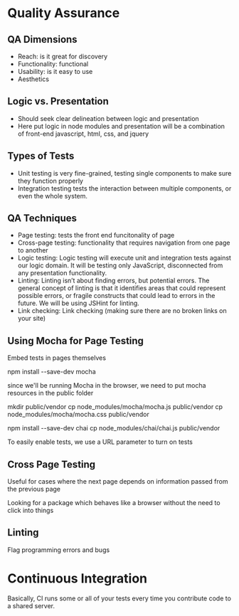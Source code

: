 # Quality Assurance

## QA Dimensions
- Reach: is it great for discovery 
- Functionality: functional 
- Usability: is it easy to use
- Aesthetics 

## Logic vs. Presentation
- Should seek clear delineation between logic and presentation
- Here put logic in node modules and presentation will be a combination of front-end javascript, html, css, and jquery

## Types of Tests
- Unit testing is very fine-grained, testing single components to make sure they function properly
- Integration testing tests the interaction between multiple components, or even the whole system.

## QA Techniques
- Page testing: tests the front end funcitonality of page
- Cross-page testing: functionality that requires navigation from one page to another
- Logic testing: Logic testing will execute unit and integration tests against our logic domain. It will be testing only JavaScript, disconnected from any presentation functionality.
- Linting: Linting isn’t about finding errors, but potential errors. The general concept of linting is that it identifies areas that could represent possible errors, or fragile constructs that could lead to errors in the future. We will be using JSHint for linting.
- Link checking: Link checking (making sure there are no broken links on your site)

## Using Mocha for Page Testing
Embed tests in pages themselves

npm install --save-dev mocha

since we'll be running Mocha in the browser, we need to put mocha resources in the public folder

mkdir public/vendor
cp node_modules/mocha/mocha.js public/vendor
cp node_modules/mocha/mocha.css public/vendor 

npm install --save-dev chai
cp node_modules/chai/chai.js public/vendor

To easily enable tests, we use a URL parameter to turn on tests


## Cross Page Testing
Useful for cases where the next page depends on information passed from the previous page

Looking for a package which behaves like a browser without the need to click into things

## Linting
Flag programming errors and bugs

# Continuous Integration
Basically, CI runs some or all of your tests every time you contribute code to a shared server.

